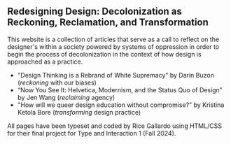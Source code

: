Redesigning Design: Decolonization as Reckoning, Reclamation, and Transformation
-
This website is a collection of articles that serve as a call to reflect on the designer's within a society powered by systems of oppression in order to begin the process of decolonization in the context of how design is approached as a practice. 
+ "Design Thinking is a Rebrand of White Supremacy" by Darin Buzon (*reckoning* with our biases)
+ “Now You See It: Helvetica, Modernism, and the Status Quo of Design” by Jen Wang (*reclaiming* agency)
+ "How will we queer design education without compromise?" by Kristina Ketola Bore (*transforming* design practice)

All pages have been typeset and coded by Rice Gallardo using HTML/CSS for their final project for Type and Interaction 1 (Fall 2024). 
